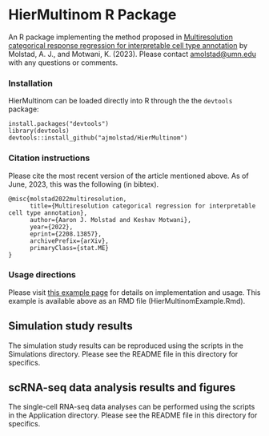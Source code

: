 # HierMultinom R Package
An R package implementing the method proposed in [Multiresolution categorical response regression for interpretable cell type annotation](https://arxiv.org/abs/2208.13857) by Molstad, A. J., and Motwani, K. (2023). Please contact amolstad@umn.edu with any questions or comments. 

### Installation
HierMultinom can be loaded directly into R through the the `devtools` package:
```{r}
install.packages("devtools")
library(devtools)
devtools::install_github("ajmolstad/HierMultinom")
```
### Citation instructions
Please cite the most recent version of the article mentioned above. As of June, 2023, this was the following (in bibtex). 
```
@misc{molstad2022multiresolution,
      title={Multiresolution categorical regression for interpretable cell type annotation}, 
      author={Aaron J. Molstad and Keshav Motwani},
      year={2022},
      eprint={2208.13857},
      archivePrefix={arXiv},
      primaryClass={stat.ME}
}
```
### Usage directions
Please visit [this example page](https://ajmolstad.github.io/docs/HierMultinomExample.html) for details on implementation and usage. This example is available above as an RMD file (HierMultinomExample.Rmd). 

## Simulation study results
The simulation study results can be reproduced using the scripts in the Simulations directory. Please see the README file in this directory for specifics. 

## scRNA-seq data analysis results and figures
The single-cell RNA-seq data analyses can be performed using the scripts in the Application directory. Please see the README file in this directory for specifics. 
